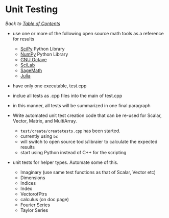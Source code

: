 # Unit Testing

_Back to [Table of Contents](../README.md)_

* use one or more of the following open source math tools as a reference for results
  * [SciPy](https://scipy.org/) Python Library
  * [NumPy](https://numpy.org/) Python Library
  * [GNU Octave](https://www.gnu.org/software/octave/index)
  * [SciLab](https://www.scilab.org/)
  * [SageMath](https://www.sagemath.org/)
  * [Julia](https://docs.julialang.org/en/v1/base/math/)

* have only one executable, test.cpp
* inclue all tests as .cpp files into the main of test.cpp
* in this manner, all tests will be summarized in one final paragraph

* Write automated unit test creation code that can be re-used for Scalar, Vector, Matrix, and MultiArray.  
   * `test/create/createtests.cpp` has been started.  
   * currently using `bc`
   * will switch to open source tools/libraier to calculate the expected results
   * start using Python instead of C++ for the scripting
   
   
* unit tests for helper types. Automate some of this.
   * Imaginary (use same test functions as that of Scalar, Vector etc)
   * Dimensions
   * Indices
   * Index
   * VectorofPtrs
   * calculus (on doc page)
   * Fourier Series
   * Taylor Series
   
